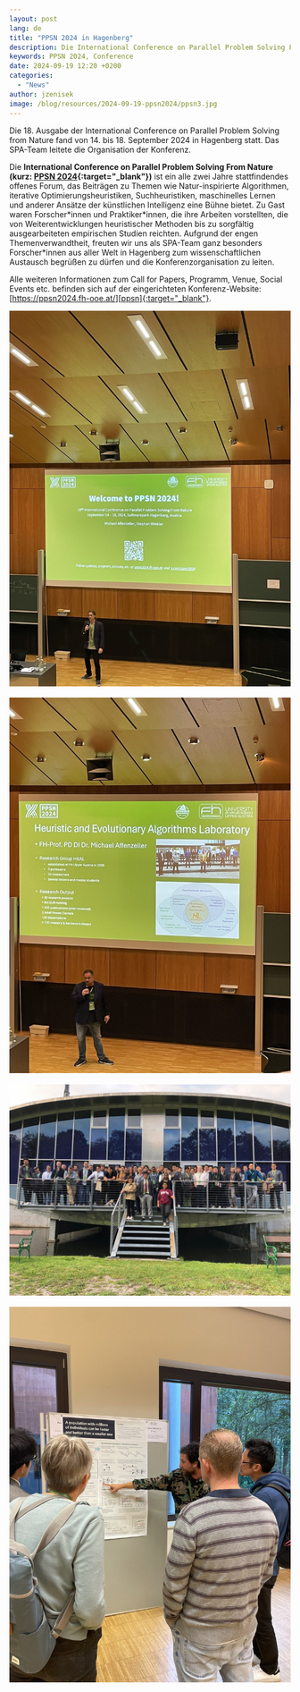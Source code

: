 ```yaml
---
layout: post
lang: de
title: "PPSN 2024 in Hagenberg"
description: Die International Conference on Parallel Problem Solving From Nature fand im September 2024 unter Leitung von SPA in Hagenberg statt.
keywords: PPSN 2024, Conference
date: 2024-09-19 12:20 +0200
categories:
  - "News"
author: jzenisek
image: /blog/resources/2024-09-19-ppsn2024/ppsn3.jpg
---
```


Die 18. Ausgabe der International Conference on Parallel Problem Solving from Nature fand von 14. bis 18. September 2024 in Hagenberg statt. Das SPA-Team leitete die Organisation der Konferenz.

<!--more-->
Die **International Conference on Parallel Problem Solving From Nature (kurz: [PPSN 2024][ppsn]{:target="_blank"})** ist ein alle zwei Jahre stattfindendes offenes Forum, das Beiträgen zu Themen wie Natur-inspirierte Algorithmen, iterative Optimierungsheuristiken, Suchheuristiken, maschinelles Lernen und anderer Ansätze der künstlichen Intelligenz eine Bühne bietet. Zu Gast waren Forscher\*innen und Praktiker\*innen, die ihre Arbeiten vorstellten, die von Weiterentwicklungen heuristischer Methoden bis zu sorgfältig ausgearbeiteten empirischen Studien reichten. Aufgrund der engen Themenverwandtheit, freuten wir uns als SPA-Team ganz besonders Forscher\*innen aus aller Welt in Hagenberg zum wissenschaftlichen Austausch begrüßen zu dürfen und die Konferenzorganisation zu leiten.

Alle weiteren Informationen zum Call for Papers, Programm, Venue, Social Events etc. befinden sich auf der eingerichteten Konferenz-Website: [https://ppsn2024.fh-ooe.at/][ppsn]{:target="_blank"}.
<br/>

![PPSN1](/blog/resources/2024-09-19-ppsn2024/ppsn1.jpg) <br/><br/>
![PPSN2](/blog/resources/2024-09-19-ppsn2024/ppsn2.jpg) <br/><br/>
![PPSN3](/blog/resources/2024-09-19-ppsn2024/ppsn3.jpg) <br/><br/>
![PPSN4](/blog/resources/2024-09-19-ppsn2024/ppsn4.jpg)

[ppsn]: https://ppsn2024.fh-ooe.at/